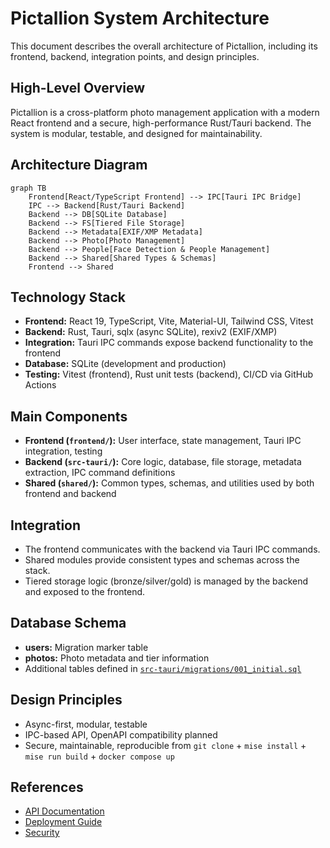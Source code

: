 # Pictallion System Architecture

This document describes the overall architecture of Pictallion, including its frontend, backend, integration points, and design principles.

## High-Level Overview

Pictallion is a cross-platform photo management application with a modern React frontend and a secure, high-performance Rust/Tauri backend. The system is modular, testable, and designed for maintainability.

## Architecture Diagram

```mermaid
graph TB
    Frontend[React/TypeScript Frontend] --> IPC[Tauri IPC Bridge]
    IPC --> Backend[Rust/Tauri Backend]
    Backend --> DB[SQLite Database]
    Backend --> FS[Tiered File Storage]
    Backend --> Metadata[EXIF/XMP Metadata]
    Backend --> Photo[Photo Management]
    Backend --> People[Face Detection & People Management]
    Backend --> Shared[Shared Types & Schemas]
    Frontend --> Shared
```

## Technology Stack

- **Frontend:** React 19, TypeScript, Vite, Material-UI, Tailwind CSS, Vitest
- **Backend:** Rust, Tauri, sqlx (async SQLite), rexiv2 (EXIF/XMP)
- **Integration:** Tauri IPC commands expose backend functionality to the frontend
- **Database:** SQLite (development and production)
- **Testing:** Vitest (frontend), Rust unit tests (backend), CI/CD via GitHub Actions

## Main Components

- **Frontend (`frontend/`):** User interface, state management, Tauri IPC integration, testing
- **Backend (`src-tauri/`):** Core logic, database, file storage, metadata extraction, IPC command definitions
- **Shared (`shared/`):** Common types, schemas, and utilities used by both frontend and backend

## Integration

- The frontend communicates with the backend via Tauri IPC commands.
- Shared modules provide consistent types and schemas across the stack.
- Tiered storage logic (bronze/silver/gold) is managed by the backend and exposed to the frontend.

## Database Schema

- **users:** Migration marker table
- **photos:** Photo metadata and tier information
- Additional tables defined in [`src-tauri/migrations/001_initial.sql`](src-tauri/migrations/001_initial.sql:1)

## Design Principles

- Async-first, modular, testable
- IPC-based API, OpenAPI compatibility planned
- Secure, maintainable, reproducible from `git clone` + `mise install` + `mise run build` + `docker compose up`

## References

- [API Documentation](API_DOCUMENTATION.md:1)
- [Deployment Guide](DEPLOYMENT.md:1)
- [Security](SECURITY.md:1)
